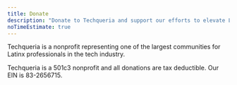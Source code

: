 ```yaml
---
title: Donate
description: "Donate to Techqueria and support our efforts to elevate Latinx in Tech."
noTimeEstimate: true
---
```


Techqueria is a nonprofit representing one of the largest communities for Latinx professionals in the tech industry.

Techqueria is a 501c3 nonprofit and all donations are tax deductible. Our EIN is 83-2656715.
